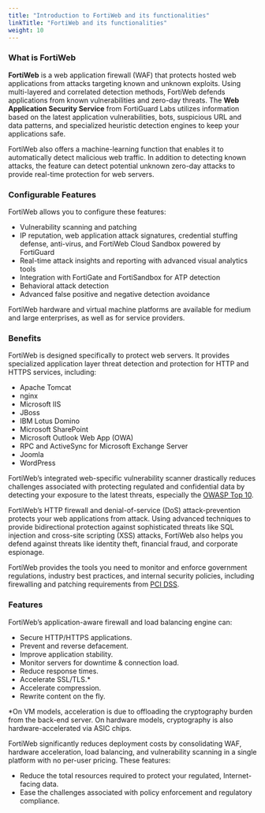 ```yaml
---
title: "Introduction to FortiWeb and its functionalities"
linkTitle: "FortiWeb and its functionalities"
weight: 10
---
```


### What is FortiWeb 

**FortiWeb** is a web application firewall (WAF) that protects hosted web applications from attacks targeting known and unknown exploits. Using multi-layered and correlated detection methods, FortiWeb defends applications from known vulnerabilities and zero-day threats. The **Web Application Security Service** from FortiGuard Labs utilizes information based on the latest application vulnerabilities, bots, suspicious URL and data patterns, and specialized heuristic detection engines to keep your applications safe.

FortiWeb also offers a machine-learning function that enables it to automatically detect malicious web traffic. In addition to detecting known attacks, the feature can detect potential unknown zero-day attacks to provide real-time protection for web servers.

### Configurable Features

FortiWeb allows you to configure these features:

- Vulnerability scanning and patching
- IP reputation, web application attack signatures, credential stuffing defense, anti-virus, and FortiWeb Cloud Sandbox powered by FortiGuard
- Real-time attack insights and reporting with advanced visual analytics tools
- Integration with FortiGate and FortiSandbox for ATP detection
- Behavioral attack detection
- Advanced false positive and negative detection avoidance

FortiWeb hardware and virtual machine platforms are available for medium and large enterprises, as well as for service providers.

### Benefits

FortiWeb is designed specifically to protect web servers. It provides specialized application layer threat detection and protection for HTTP and HTTPS services, including:

- Apache Tomcat
- nginx
- Microsoft IIS
- JBoss
- IBM Lotus Domino
- Microsoft SharePoint
- Microsoft Outlook Web App (OWA)
- RPC and ActiveSync for Microsoft Exchange Server
- Joomla
- WordPress

FortiWeb’s integrated web-specific vulnerability scanner drastically reduces challenges associated with protecting regulated and confidential data by detecting your exposure to the latest threats, especially the [OWASP Top 10](https://www.owasp.org/index.php/Category:OWASP_Top_Ten_Project).

FortiWeb’s HTTP firewall and denial-of-service (DoS) attack-prevention protects your web applications from attack. Using advanced techniques to provide bidirectional protection against sophisticated threats like SQL injection and cross-site scripting (XSS) attacks, FortiWeb also helps you defend against threats like identity theft, financial fraud, and corporate espionage.

FortiWeb provides the tools you need to monitor and enforce government regulations, industry best practices, and internal security policies, including firewalling and patching requirements from [PCI DSS](https://www.pcisecuritystandards.org/security_standards/getting_started.php).

### Features

FortiWeb’s application-aware firewall and load balancing engine can:

- Secure HTTP/HTTPS applications.
- Prevent and reverse defacement.
- Improve application stability.
- Monitor servers for downtime & connection load.
- Reduce response times.
- Accelerate SSL/TLS.*
- Accelerate compression.
- Rewrite content on the fly.

*On VM models, acceleration is due to offloading the cryptography burden from the back-end server. On hardware models, cryptography is also hardware-accelerated via ASIC chips.

FortiWeb significantly reduces deployment costs by consolidating WAF, hardware acceleration, load balancing, and vulnerability scanning in a single platform with no per-user pricing. These features:

- Reduce the total resources required to protect your regulated, Internet-facing data.
- Ease the challenges associated with policy enforcement and regulatory compliance.




